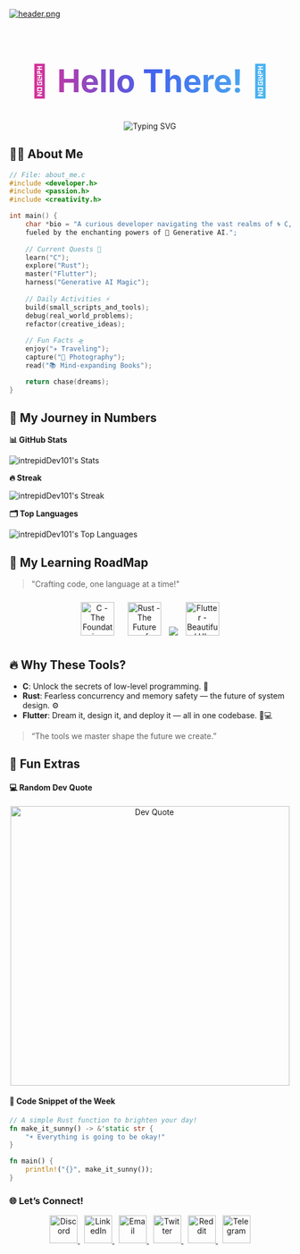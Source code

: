 <!-- Header Image -->
[![header.png](https://i.postimg.cc/Vkrc2JQL/header.png)](https://postimg.cc/cvSjn4LV)

<!-- Main Heading -->
<h1 align="center" style="font-size: 3.5rem; background: linear-gradient(90deg, #F72585, #4361EE, #4CC9F0); -webkit-background-clip: text; color: transparent;">
  🌌 Hello There! 👋
</h1>

<!-- Typing Effect -->
<div align="center">
  <img src="https://readme-typing-svg.herokuapp.com?font=Fira+Code&size=24&duration=3000&pause=1500&color=FF6D28&background=00000000&center=true&vCenter=true&width=1000&height=70&lines=🌌+Welcome+to+The+Orbital+Hub!;🚀+intrepidDev101+is+On+a+Mission+to+Master+C,+Rust,+and+Flutter;🧠+Exploring+AI's+Creative+Frontier+%26+Inventing+New+Possibilities;💻+Building+One+Line+of+Code+at+a+Time...;✨+Together,+Let's+Code+the+Next+Big+Thing!" alt="Typing SVG" />
</div>

<!-- About Me Section -->
## 🧑‍💻 **About Me**

```c
// File: about_me.c
#include <developer.h>
#include <passion.h>
#include <creativity.h>

int main() {
    char *bio = "A curious developer navigating the vast realms of 🌀 C, ⚙️ Rust, and 📱 Flutter, 
    fueled by the enchanting powers of 🤖 Generative AI.";
    
    // Current Quests 🎯
    learn("C");
    explore("Rust");
    master("Flutter");
    harness("Generative AI Magic");
    
    // Daily Activities ⚡
    build(small_scripts_and_tools);
    debug(real_world_problems);
    refactor(creative_ideas);
    
    // Fun Facts 🛸
    enjoy("✈️ Traveling");
    capture("📸 Photography");
    read("📚 Mind-expanding Books");

    return chase(dreams);
}
```

<!--- Github Stats --->

## 🌟 My Journey in Numbers

**📊 GitHub Stats**

![intrepidDev101's Stats](https://github-readme-stats.vercel.app/api?username=intrepidDev101&theme=tokyonight&show_icons=true&hide_border=true&count_private=false)

**🔥 Streak**

![intrepidDev101's Streak](https://github-readme-streak-stats.herokuapp.com/?user=intrepidDev101&theme=tokyonight&hide_border=true)

**🗂️ Top Languages**

![intrepidDev101's Top Languages](https://github-readme-stats.vercel.app/api/top-langs/?username=intrepidDev101&theme=tokyonight&show_icons=true&hide_border=true&layout=compact)


<!--- Learning RoadMap --->

## 🚀 My Learning RoadMap
> "Crafting code, one language at a time!"

<div align="center">
  <!-- C - The Foundation Icon -->
  <img src="https://iconscout.com/icon/c-57" title="C - The Foundation" style="width: 60px; margin: 10px;" />
  
  <!-- Rust - The Future of Systems Icon -->
  <img src="" title="Rust - The Future of Systems" style="width: 60px; margin: 10px;" />
  
  <img src="https://cdn.jsdelivr.net/gh/devicons/devicon@latest/icons/rust/rust-original.svg" />
  
  <!-- Flutter - Beautiful UIs Everywhere Icon -->
  <img src="https://iconscout.com/icon/flutter-2752187" title="Flutter - Beautiful UIs Everywhere" style="width: 60px; margin: 10px;" />
</div>

## 🔥 Why These Tools?

- **C**: Unlock the secrets of low-level programming. 🔑
- **Rust**: Fearless concurrency and memory safety — the future of system design. ⚙️
- **Flutter**: Dream it, design it, and deploy it — all in one codebase. 📱💻
> “The tools we master shape the future we create.”

<!--- Fun Side --->

## 🎉 Fun Extras
#### 💻 Random Dev Quote
<div align="center"> <img src="https://quotes-github-readme.vercel.app/api?type=vertical&theme=material" width="500" alt="Dev Quote"> </div>

####  🎨 Code Snippet of the Week
```Rust
// A simple Rust function to brighten your day!
fn make_it_sunny() -> &'static str {
    "☀️ Everything is going to be okay!"
}

fn main() {
    println!("{}", make_it_sunny());
}
```

<!--- Social Connection --->

### 🌐 **Let’s Connect!**

<div align="center">
  <!-- Discord Icon -->
  <a href="https://discord.gg/yourdiscordlink">
    <img src="https://img.iconscout.com/ios/512/discord.png" alt="Discord" width="50" height="50" style="animation: rotate 2s infinite linear;" />
  </a>&nbsp;

  <!-- LinkedIn Icon -->
  <a href="https://linkedin.com/in/intrepiddev101">
    <img src="https://img.iconscout.com/ios/512/linkedin.png" alt="LinkedIn" width="50" height="50" style="animation: pulse 1s infinite;" />
  </a>&nbsp;

  <!-- Gmail Icon -->
  <a href="mailto:intrepiddev101@example.com">
    <img src="https://img.iconscout.com/ios/512/gmail.png" alt="Email" width="50" height="50" style="animation: bounce 1s infinite;" />
  </a>&nbsp;

  <!-- Twitter Icon -->
  <a href="https://twitter.com/intrepiddev101">
    <img src="https://img.iconscout.com/ios/512/twitter.png" alt="Twitter" width="50" height="50" style="animation: swing 1s infinite;" />
  </a>&nbsp;

  <!-- Reddit Icon -->
  <a href="https://reddit.com/user/intrepiddev101">
    <img src="https://img.iconscout.com/ios/512/reddit.png" alt="Reddit" width="50" height="50" style="animation: bounce 1.5s infinite;" />
  </a>&nbsp;

  <!-- Telegram Icon -->
  <a href="https://t.me/intrepiddev101">
    <img src="https://img.iconscout.com/ios/512/telegram.png" alt="Telegram" width="50" height="50" style="animation: pulse 1s infinite;" />
  </a>
</div>
